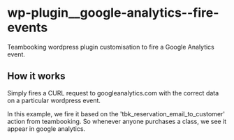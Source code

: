 # wp-plugin__google-analytics--fire-events
Teambooking wordpress plugin customisation to fire a Google Analytics event.

## How it works
Simply fires a CURL request to googleanalytics.com with the correct data on a particular wordpress event.

In this example, we fire it based on the 'tbk_reservation_email_to_customer' action from teambooking. So whenever anyone purchases a class, we see it appear in google analytics.
